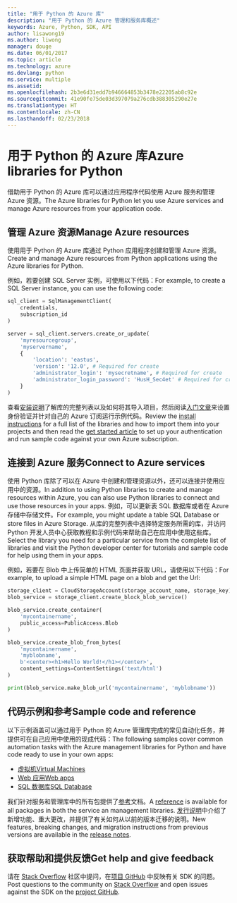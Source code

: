 ```yaml
---
title: "用于 Python 的 Azure 库"
description: "用于 Python 的 Azure 管理和服务库概述"
keywords: Azure, Python, SDK, API
author: lisawong19
ms.author: liwong
manager: douge
ms.date: 06/01/2017
ms.topic: article
ms.technology: azure
ms.devlang: python
ms.service: multiple
ms.assetid: 
ms.openlocfilehash: 2b3e6d31edd7b946664853b3478e22205ab8c92e
ms.sourcegitcommit: 41e90fe75de03d397079a276cdb388305290e27e
ms.translationtype: HT
ms.contentlocale: zh-CN
ms.lasthandoff: 02/23/2018
---
```

# <a name="azure-libraries-for-python"></a><span data-ttu-id="2815d-104">用于 Python 的 Azure 库</span><span class="sxs-lookup"><span data-stu-id="2815d-104">Azure libraries for Python</span></span>

<span data-ttu-id="2815d-105">借助用于 Python 的 Azure 库可以通过应用程序代码使用 Azure 服务和管理 Azure 资源。</span><span class="sxs-lookup"><span data-stu-id="2815d-105">The Azure libraries for Python let you use Azure services and manage Azure resources from your application code.</span></span> 

## <a name="manage-azure-resources"></a><span data-ttu-id="2815d-106">管理 Azure 资源</span><span class="sxs-lookup"><span data-stu-id="2815d-106">Manage Azure resources</span></span>

<span data-ttu-id="2815d-107">使用用于 Python 的 Azure 库通过 Python 应用程序创建和管理 Azure 资源。</span><span class="sxs-lookup"><span data-stu-id="2815d-107">Create and manage Azure resources from Python applications using the Azure libraries for Python.</span></span>

<span data-ttu-id="2815d-108">例如，若要创建 SQL Server 实例，可使用以下代码：</span><span class="sxs-lookup"><span data-stu-id="2815d-108">For example, to create a SQL Server instance, you can use the following code:</span></span>

```python
sql_client = SqlManagementClient(
    credentials,
    subscription_id
)

server = sql_client.servers.create_or_update(
    'myresourcegroup',
    'myservername',
    {
        'location': 'eastus',
        'version': '12.0', # Required for create
        'administrator_login': 'mysecretname', # Required for create
        'administrator_login_password': 'HusH_Sec4et' # Required for create
    }
)
```

<span data-ttu-id="2815d-109">查看[安装说明](python-sdk-azure-install.md)了解库的完整列表以及如何将其导入项目，然后阅读[入门文章](python-sdk-azure-get-started.yml)来设置身份验证并针对自己的 Azure 订阅运行示例代码。</span><span class="sxs-lookup"><span data-stu-id="2815d-109">Review the [install instructions](python-sdk-azure-install.md) for a full list of the libraries and how to import them into your projects and then read the [get started article](python-sdk-azure-get-started.yml) to set up your authentication and run sample code against your own Azure subscription.</span></span>

## <a name="connect-to-azure-services"></a><span data-ttu-id="2815d-110">连接到 Azure 服务</span><span class="sxs-lookup"><span data-stu-id="2815d-110">Connect to Azure services</span></span>

<span data-ttu-id="2815d-111">使用 Python 库除了可以在 Azure 中创建和管理资源以外，还可以连接并使用应用中的资源。</span><span class="sxs-lookup"><span data-stu-id="2815d-111">In addition to using Python libraries to create and manage resources within Azure, you can also use Python libraries to connect and use those resources in your apps.</span></span> <span data-ttu-id="2815d-112">例如，可以更新表 SQL 数据库或者在 Azure 存储中存储文件。</span><span class="sxs-lookup"><span data-stu-id="2815d-112">For example, you might update a table SQL Database or store files in Azure Storage.</span></span> <span data-ttu-id="2815d-113">从库的完整列表中选择特定服务所需的库，并访问 Python 开发人员中心获取教程和示例代码来帮助自己在应用中使用这些库。</span><span class="sxs-lookup"><span data-stu-id="2815d-113">Select the library you need for a particular service from the complete list of libraries and visit the Python developer center for tutorials and sample code for help using them in your apps.</span></span>

<span data-ttu-id="2815d-114">例如，若要在 Blob 中上传简单的 HTML 页面并获取 URL，请使用以下代码：</span><span class="sxs-lookup"><span data-stu-id="2815d-114">For example, to upload a simple HTML page on a blob and get the Url:</span></span>

```python
storage_client = CloudStorageAccount(storage_account_name, storage_key)
blob_service = storage_client.create_block_blob_service()

blob_service.create_container(
    'mycontainername',
    public_access=PublicAccess.Blob
)

blob_service.create_blob_from_bytes(
    'mycontainername',
    'myblobname',
    b'<center><h1>Hello World!</h1></center>',
    content_settings=ContentSettings('text/html')
)

print(blob_service.make_blob_url('mycontainername', 'myblobname'))
```

## <a name="sample-code-and-reference"></a><span data-ttu-id="2815d-115">代码示例和参考</span><span class="sxs-lookup"><span data-stu-id="2815d-115">Sample code and reference</span></span>
<span data-ttu-id="2815d-116">以下示例涵盖可以通过用于 Python 的 Azure 管理库完成的常见自动化任务，并提供可在自己应用中使用的现成代码：</span><span class="sxs-lookup"><span data-stu-id="2815d-116">The following samples cover common automation tasks with the Azure management libraries for Python and have code ready to use in your own apps:</span></span>
- [<span data-ttu-id="2815d-117">虚拟机</span><span class="sxs-lookup"><span data-stu-id="2815d-117">Virtual Machines</span></span>](python-sdk-azure-virtual-machine-samples.md)
- [<span data-ttu-id="2815d-118">Web 应用</span><span class="sxs-lookup"><span data-stu-id="2815d-118">Web apps</span></span>](python-sdk-azure-web-apps-samples.md)
- [<span data-ttu-id="2815d-119">SQL 数据库</span><span class="sxs-lookup"><span data-stu-id="2815d-119">SQL Database</span></span>](python-sdk-azure-sql-database-samples.md)

<span data-ttu-id="2815d-120">我们针对服务和管理库中的所有包提供了[参考](/python/api/overview/azure)文档。</span><span class="sxs-lookup"><span data-stu-id="2815d-120">A [reference](/python/api/overview/azure) is available for all packages in both the service an management libraries.</span></span> <span data-ttu-id="2815d-121">[发行说明](python-sdk-azure-release-notes.md)中介绍了新增功能、重大更改，并提供了有关如何从以前的版本迁移的说明。</span><span class="sxs-lookup"><span data-stu-id="2815d-121">New features, breaking changes, and migration instructions from previous versions are available in the [release notes](python-sdk-azure-release-notes.md).</span></span> 

## <a name="get-help-and-give-feedback"></a><span data-ttu-id="2815d-122">获取帮助和提供反馈</span><span class="sxs-lookup"><span data-stu-id="2815d-122">Get help and give feedback</span></span>

<span data-ttu-id="2815d-123">请在 [Stack Overflow](http://stackoverflow.com/questions/tagged/azure-sdk-python) 社区中提问，在[项目 GitHub](https://github.com/Azure/azure-sdk-for-python) 中反映有关 SDK 的问题。</span><span class="sxs-lookup"><span data-stu-id="2815d-123">Post questions to the community on [Stack Overflow](http://stackoverflow.com/questions/tagged/azure-sdk-python) and open issues against the SDK on the [project GitHub](https://github.com/Azure/azure-sdk-for-python).</span></span>
